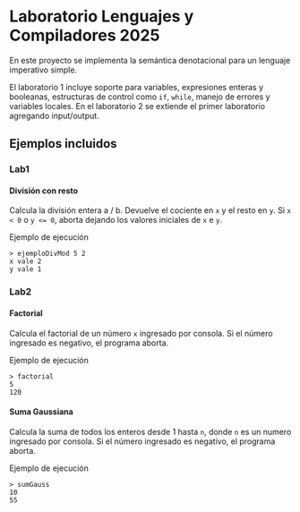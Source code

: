 # Laboratorio Lenguajes y Compiladores 2025 

En este proyecto se implementa la semántica denotacional para un lenguaje imperativo simple. 

El laboratorio 1 incluye soporte para variables, expresiones enteras y booleanas, estructuras de control como `if`, `while`, manejo de errores y variables locales.
En el laboratorio 2 se extiende el primer laboratorio agregando input/output.

## Ejemplos incluidos
### Lab1
#### División con resto
Calcula la división entera a / b. Devuelve el cociente en `x` y el resto en `y`.
Si `x < 0` o `y <= 0`, aborta dejando los valores iniciales de `x` e `y`.

Ejemplo de ejecución
```
> ejemploDivMod 5 2 
x vale 2
y vale 1
```

### Lab2
#### Factorial
Calcula el factorial de un número `x` ingresado por consola. Si el número ingresado es negativo, el programa aborta.

Ejemplo de ejecución
```
> factorial
5
120
```

#### Suma Gaussiana
Calcula la suma de todos los enteros desde 1 hasta `n`, donde `n` es un numero ingresado por consola. Si el número ingresado es negativo, el programa aborta.

Ejemplo de ejecución
```
> sumGauss
10 
55
```
